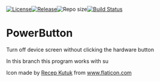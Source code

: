 [![License](https://img.shields.io/badge/License-MIT-blue.svg)](https://github.com/BM835/PowerButton/blob/master/LICENSE)[![Release](https://img.shields.io/github/release/bm835/PowerButton.svg?style=flat)](https://github.com/bm835/PowerButton/releases)![Repo size](https://img.shields.io/github/repo-size/bm835/PowerButton.svg?style=flat)[![Build Status](https://travis-ci.org/BM835/PowerButton.svg?branch=master)](https://travis-ci.org/BM835/PowerButton)

# PowerButton
Turn off device screen without clicking the hardware button

In this branch this program works with su

Icon made by [Recep Kutuk](https://www.flaticon.com/authors/recep-kutuk) from www.flaticon.com
